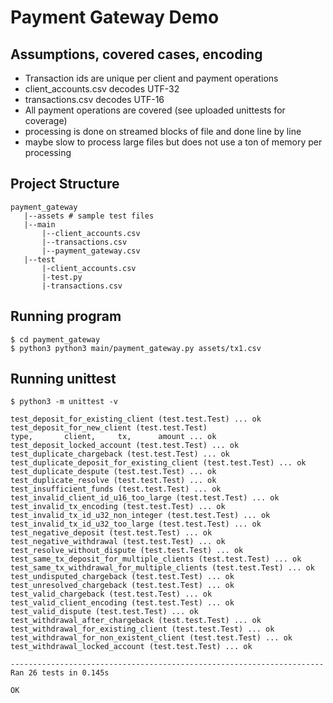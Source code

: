 Payment Gateway Demo
================

## Assumptions, covered cases, encoding
- Transaction ids are unique per client and payment operations
- client_accounts.csv decodes UTF-32
- transactions.csv decodes UTF-16
- All payment operations are covered (see uploaded unittests for coverage)
- processing is done on streamed blocks of file and done line by line
- maybe slow to process large files but does not use a ton of memory per processing

## Project Structure
```
payment_gateway
   |--assets # sample test files
   |--main
       |--client_accounts.csv
       |--transactions.csv
       |--payment_gateway.csv
   |--test
       |-client_accounts.csv
       |-test.py
       |-transactions.csv
```

## Running program
```
$ cd payment_gateway
$ python3 python3 main/payment_gateway.py assets/tx1.csv 
```

## Running unittest

```
$ python3 -m unittest -v

test_deposit_for_existing_client (test.test.Test) ... ok
test_deposit_for_new_client (test.test.Test)
type,       client,     tx,      amount ... ok
test_deposit_locked_account (test.test.Test) ... ok
test_duplicate_chargeback (test.test.Test) ... ok
test_duplicate_deposit_for_existing_client (test.test.Test) ... ok
test_duplicate_despute (test.test.Test) ... ok
test_duplicate_resolve (test.test.Test) ... ok
test_insufficient_funds (test.test.Test) ... ok
test_invalid_client_id_u16_too_large (test.test.Test) ... ok
test_invalid_tx_encoding (test.test.Test) ... ok
test_invalid_tx_id_u32_non_integer (test.test.Test) ... ok
test_invalid_tx_id_u32_too_large (test.test.Test) ... ok
test_negative_deposit (test.test.Test) ... ok
test_negative_withdrawal (test.test.Test) ... ok
test_resolve_without_dispute (test.test.Test) ... ok
test_same_tx_deposit_for_multiple_clients (test.test.Test) ... ok
test_same_tx_withdrawal_for_multiple_clients (test.test.Test) ... ok
test_undisputed_chargeback (test.test.Test) ... ok
test_unresolved_chargeback (test.test.Test) ... ok
test_valid_chargeback (test.test.Test) ... ok
test_valid_client_encoding (test.test.Test) ... ok
test_valid_dispute (test.test.Test) ... ok
test_withdrawal_after_chargeback (test.test.Test) ... ok
test_withdrawal_for_existing_client (test.test.Test) ... ok
test_withdrawal_for_non_existent_client (test.test.Test) ... ok
test_withdrawal_locked_account (test.test.Test) ... ok

----------------------------------------------------------------------
Ran 26 tests in 0.145s

OK


